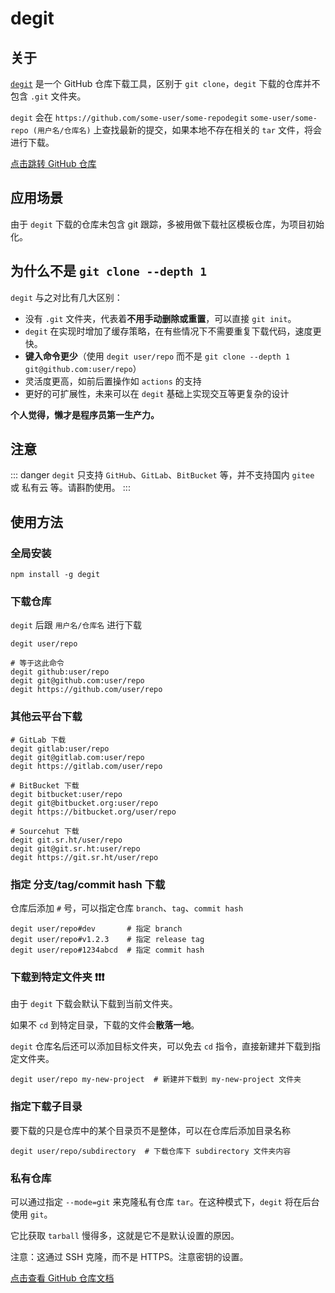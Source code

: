# degit

## 关于

[`degit`](https://github.com/Rich-Harris/degit) 是一个 GitHub 仓库下载工具，区别于 `git clone`，`degit` 下载的仓库并不包含 `.git` 文件夹。

`degit` 会在 `https://github.com/some-user/some-repodegit` `some-user/some-repo (用户名/仓库名)` 上查找最新的提交，如果本地不存在相关的 `tar` 文件，将会进行下载。

[点击跳转 GitHub 仓库](https://github.com/Rich-Harris/degit)

## 应用场景

由于 `degit` 下载的仓库未包含 git 跟踪，多被用做下载社区模板仓库，为项目初始化。

## 为什么不是 `git clone --depth 1`

`degit` 与之对比有几大区别：

- 没有 `.git` 文件夹，代表着**不用手动删除或重置**，可以直接 `git init`。
- `degit` 在实现时增加了缓存策略，在有些情况下不需要重复下载代码，速度更快。
- **键入命令更少**（使用 `degit user/repo` 而不是 `git clone --depth 1 git@github.com:user/repo`）
- 灵活度更高，如前后置操作如 `actions` 的支持
- 更好的可扩展性，未来可以在 `degit` 基础上实现交互等更复杂的设计

**个人觉得，懒才是程序员第一生产力。**

## 注意

::: danger
`degit` 只支持 `GitHub`、`GitLab`、`BitBucket` 等，并不支持国内 `gitee` 或 私有云 等。请斟酌使用。
:::

## 使用方法

### 全局安装

```shell
npm install -g degit
```

### 下载仓库

`degit` 后跟 `用户名/仓库名` 进行下载

```shell
degit user/repo

# 等于这此命令
degit github:user/repo
degit git@github.com:user/repo
degit https://github.com/user/repo
```

### 其他云平台下载

```shell
# GitLab 下载
degit gitlab:user/repo
degit git@gitlab.com:user/repo
degit https://gitlab.com/user/repo

# BitBucket 下载
degit bitbucket:user/repo
degit git@bitbucket.org:user/repo
degit https://bitbucket.org/user/repo

# Sourcehut 下载
degit git.sr.ht/user/repo
degit git@git.sr.ht:user/repo
degit https://git.sr.ht/user/repo
```

### 指定 分支/tag/commit hash 下载

仓库后添加 `#` 号，可以指定仓库 `branch`、`tag`、`commit hash`

```shell
degit user/repo#dev       # 指定 branch
degit user/repo#v1.2.3    # 指定 release tag
degit user/repo#1234abcd  # 指定 commit hash
```

### 下载到特定文件夹 ❗❗❗

由于 `degit` 下载会默认下载到当前文件夹。

如果不 `cd` 到特定目录，下载的文件会**散落一地**。

`degit` 仓库名后还可以添加目标文件夹，可以免去 `cd` 指令，直接新建并下载到指定文件夹。

```shell
degit user/repo my-new-project  # 新建并下载到 my-new-project 文件夹
```

### 指定下载子目录

要下载的只是仓库中的某个目录页不是整体，可以在仓库后添加目录名称

```shell
degit user/repo/subdirectory  # 下载仓库下 subdirectory 文件夹内容
```

### 私有仓库

可以通过指定 `--mode=git` 来克隆私有仓库 `tar`。在这种模式下，`degit` 将在后台使用 `git`。

它比获取 `tarball` 慢得多，这就是它不是默认设置的原因。

注意：这通过 SSH 克隆，而不是 HTTPS。注意密钥的设置。

[点击查看 GitHub 仓库文档](https://github.com/Rich-Harris/degit)
